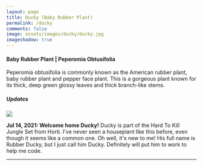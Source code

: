 ```yaml
---
layout: page
title: Ducky (Baby Rubber Plant)
permalink: /ducky
comments: false
image: assets/images/ducky/ducky.jpg
imageshadow: true
---
```


#### Baby Rubber Plant | Peperomia Obtusifolia

Peperomia obtusifolia is commonly known as the American rubber plant, baby rubber plant and pepper face plant. This is a gorgeous plant known for its thick, deep green glossy leaves and thick branch-like stems.

##### Updates

<img class="figure-img" src="{{site.baseurl}}/assets/images/ducky/ducky-jul20-21.jpg">

**Jul 14, 2021: Welcome home Ducky!** Ducky is part of the Hard To Kill Jungle Set from Horti. I've never seen a houseplant like this before, even though it seems like a common one. Oh well, it's new to me! His full name is Rubber Ducky, but I just call him Ducky.  Definitely will put him to work to help me code.
<hr/>